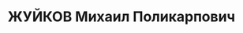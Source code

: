 ---
title: ЖУЙКОВ Михаил Поликарпович
description: 'Род. в 1889, Вятская губ. Проживал: г. Красноярск. Зам. начальника по
  снабжению Енисейского госпароходства

  Арестован 27.12.1936. Обв.: антисоветская агитация. Приговор: ВК ВС СССР, 18.04.1937
  – ВМН. Расстрелян 18.04.1937, в г. Красноярске.

  Реабилитирован ВК ВС СССР 18.03.1958'
---